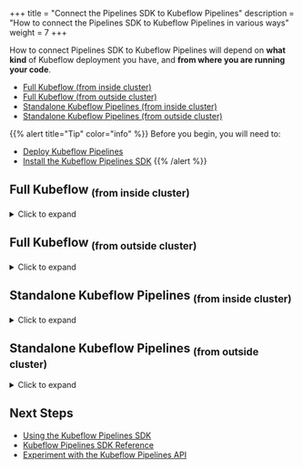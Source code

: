 +++
title = "Connect the Pipelines SDK to Kubeflow Pipelines"
description = "How to connect the Pipelines SDK to Kubeflow Pipelines in various ways"
weight = 7
+++

How to connect Pipelines SDK to Kubeflow Pipelines will depend on __what kind__ of Kubeflow deployment you have, and __from where you are running your code__.

* [Full Kubeflow (from inside cluster)](#full-kubeflow-subfrom-inside-clustersub)
* [Full Kubeflow (from outside cluster)](#full-kubeflow-subfrom-outside-clustersub)
* [Standalone Kubeflow Pipelines (from inside cluster)](#standalone-kubeflow-pipelines-subfrom-inside-clustersub)
* [Standalone Kubeflow Pipelines (from outside cluster)](#standalone-kubeflow-pipelines-subfrom-outside-clustersub)


{{% alert title="Tip" color="info" %}}
Before you begin, you will need to:
* [Deploy Kubeflow Pipelines](/docs/components/pipelines/legacy-v1/overview/)
* [Install the Kubeflow Pipelines SDK](/docs/components/pipelines/legacy-v1/sdk/install-sdk/)
{{% /alert %}}

## Full Kubeflow <sub>(from inside cluster)</sub>

<details>
<summary>Click to expand</summary>
<hr>

When running the Pipelines SDK inside a multi-user Kubeflow cluster, a [ServiceAccount token volume](https://kubernetes.io/docs/tasks/configure-pod-container/configure-service-account/#service-account-token-volume-projection) 
can be mounted to the Pod, the Kubeflow Pipelines SDK can use this token to authenticate itself with the Kubeflow Pipelines API.

The following code creates a `kfp.Client()` using a ServiceAccount token for authentication.

```python
import kfp

# the namespace in which you deployed Kubeflow Pipelines
namespace = "kubeflow"

# the KF_PIPELINES_SA_TOKEN_PATH environment variable is used when no `path` is set
# the default KF_PIPELINES_SA_TOKEN_PATH is /var/run/secrets/kubeflow/pipelines/token
credentials = kfp.auth.ServiceAccountTokenVolumeCredentials(path=None)

client = kfp.Client(host=f"http://ml-pipeline-ui.{namespace}", credentials=credentials)

print(client.list_experiments())
```

The following Pod demonstrates mounting a ServiceAccount token volume.

```yaml
apiVersion: v1
kind: Pod
metadata:
  name: access-kfp-example
spec:
  containers:
  - image: hello-world:latest
    name: hello-world
    env:
      - ## this environment variable is automatically read by `kfp.Client()`
        ## this is the default value, but we show it here for clarity
        name: KF_PIPELINES_SA_TOKEN_PATH
        value: /var/run/secrets/kubeflow/pipelines/token
    volumeMounts:
      - mountPath: /var/run/secrets/kubeflow/pipelines
        name: volume-kf-pipeline-token
        readOnly: true
  volumes:
    - name: volume-kf-pipeline-token
      projected:
        sources:
          - serviceAccountToken:
              path: token
              expirationSeconds: 7200
              ## defined by the `TOKEN_REVIEW_AUDIENCE` environment variable on the `ml-pipeline` deployment
              audience: pipelines.kubeflow.org      
```

You may use Kubeflow's [`PodDefaults`](https://github.com/kubeflow/kubeflow/tree/master/components/admission-webhook) to inject the required ServiceAccount token volume into your Pods:

```yaml
apiVersion: kubeflow.org/v1alpha1
kind: PodDefault
metadata:
  name: access-ml-pipeline
  namespace: "<YOUR_USER_PROFILE_NAMESPACE>"
spec:
  desc: Allow access to Kubeflow Pipelines
  selector:
    matchLabels:
      access-ml-pipeline: "true"
  env:
    - ## this environment variable is automatically read by `kfp.Client()`
      ## this is the default value, but we show it here for clarity
      name: KF_PIPELINES_SA_TOKEN_PATH
      value: /var/run/secrets/kubeflow/pipelines/token
  volumes:
    - name: volume-kf-pipeline-token
      projected:
        sources:
          - serviceAccountToken:
              path: token
              expirationSeconds: 7200
              ## defined by the `TOKEN_REVIEW_AUDIENCE` environment variable on the `ml-pipeline` deployment
              audience: pipelines.kubeflow.org      
  volumeMounts:
    - mountPath: /var/run/secrets/kubeflow/pipelines
      name: volume-kf-pipeline-token
      readOnly: true
```

{{% alert title="Tip" color="info" %}}
* `PodDefaults` are namespaced resources, so you need to create one inside __each__ of your Kubeflow `Profile` namespaces.
* The Notebook Spawner UI will be aware of any `PodDefaults` in the user's namespace (they are selectable under the "configurations" section).
{{% /alert %}}

### RBAC Authorization

The Kubeflow Pipelines API respects Kubernetes RBAC, and will check RoleBindings assigned to the ServiceAccount before allowing it to take Pipelines API actions.

For example, this RoleBinding allows Pods with the `default-editor` ServiceAccount in `namespace-2` to manage Kubeflow Pipelines in `namespace-1`:

```yaml
apiVersion: rbac.authorization.k8s.io/v1
kind: RoleBinding
metadata:
  name: allow-namespace-2-kubeflow-edit
  ## this RoleBinding is in `namespace-1`, because it grants access to `namespace-1`
  namespace: namespace-1
roleRef:
  apiGroup: rbac.authorization.k8s.io
  kind: ClusterRole
  name: kubeflow-edit
subjects:
  - kind: ServiceAccount
    name: default-editor
    ## the ServiceAccount lives in `namespace-2`
    namespace: namespace-2
```

{{% alert title="Tip" color="info" %}}
* Review the ClusterRole called [`aggregate-to-kubeflow-pipelines-edit`](https://github.com/kubeflow/pipelines/blob/efb96135033fc6e6e55078d33814c45a98566e68/manifests/kustomize/base/installs/multi-user/view-edit-cluster-roles.yaml#L36-L99) 
for a list of some important `pipelines.kubeflow.org` RBAC verbs.
* Kubeflow Notebooks pods run as the `default-editor` ServiceAccount by default, so the RoleBindings for `default-editor` apply to them
and give them access to submit pipelines in their own namespace.
{{% /alert %}}

</details>

## Full Kubeflow <sub>(from outside cluster)</sub>

<details>
<summary>Click to expand</summary>
<hr>

The process to authenticate the Pipelines SDK from outside the cluster in multi-user mode will vary by distribution:

* [Kubeflow on Google Cloud](/docs/distributions/gke/pipelines/authentication-sdk/#connecting-to-kubeflow-pipelines-in-a-full-kubeflow-deployment)
* [Kubeflow on AWS](/docs/distributions/aws/pipeline/#authenticate-kubeflow-pipeline-using-sdk-outside-cluster)
* [Kubeflow on Azure](https://awslabs.github.io/kubeflow-manifests/docs/component-guides/pipelines/)
* [Kubeflow on IBM Cloud](/docs/distributions/ibm/pipelines/#2-authenticating-multi-user-kubeflow-pipelines-with-the-sdk)

### Example for Dex

For the deployments that use [Dex](https://dexidp.io/) as their identity provider, this example demonstrates how to authenticate the Pipelines SDK from outside the cluster.

__Step 1:__ expose your `istio-ingressgateway` service locally (if your Kubeflow Istio gateway is not already exposed on a domain)

```bash
# `svc/istio-ingressgateway` may be called something else, or use different ports
kubectl port-forward --namespace istio-system svc/istio-ingressgateway 8080:80
```

__Step 2:__ this Python code defines a `get_istio_auth_session()` function that returns a session cookie by authenticating with dex

```python
import re
import requests
from urllib.parse import urlsplit

def get_istio_auth_session(url: str, username: str, password: str) -> dict:
    """
    Determine if the specified URL is secured by Dex and try to obtain a session cookie.
    WARNING: only Dex `staticPasswords` and `LDAP` authentication are currently supported
             (we default default to using `staticPasswords` if both are enabled)

    :param url: Kubeflow server URL, including protocol
    :param username: Dex `staticPasswords` or `LDAP` username
    :param password: Dex `staticPasswords` or `LDAP` password
    :return: auth session information
    """
    # define the default return object
    auth_session = {
        "endpoint_url": url,    # KF endpoint URL
        "redirect_url": None,   # KF redirect URL, if applicable
        "dex_login_url": None,  # Dex login URL (for POST of credentials)
        "is_secured": None,     # True if KF endpoint is secured
        "session_cookie": None  # Resulting session cookies in the form "key1=value1; key2=value2"
    }

    # use a persistent session (for cookies)
    with requests.Session() as s:

        ################
        # Determine if Endpoint is Secured
        ################
        resp = s.get(url, allow_redirects=True)
        if resp.status_code != 200:
            raise RuntimeError(
                f"HTTP status code '{resp.status_code}' for GET against: {url}"
            )

        auth_session["redirect_url"] = resp.url

        # if we were NOT redirected, then the endpoint is UNSECURED
        if len(resp.history) == 0:
            auth_session["is_secured"] = False
            return auth_session
        else:
            auth_session["is_secured"] = True

        ################
        # Get Dex Login URL
        ################
        redirect_url_obj = urlsplit(auth_session["redirect_url"])

        # if we are at `/auth?=xxxx` path, we need to select an auth type
        if re.search(r"/auth$", redirect_url_obj.path): 
            
            #######
            # TIP: choose the default auth type by including ONE of the following
            #######
            
            # OPTION 1: set "staticPasswords" as default auth type
            redirect_url_obj = redirect_url_obj._replace(
                path=re.sub(r"/auth$", "/auth/local", redirect_url_obj.path)
            )
            # OPTION 2: set "ldap" as default auth type 
            # redirect_url_obj = redirect_url_obj._replace(
            #     path=re.sub(r"/auth$", "/auth/ldap", redirect_url_obj.path)
            # )
            
        # if we are at `/auth/xxxx/login` path, then no further action is needed (we can use it for login POST)
        if re.search(r"/auth/.*/login$", redirect_url_obj.path):
            auth_session["dex_login_url"] = redirect_url_obj.geturl()

        # else, we need to be redirected to the actual login page
        else:
            # this GET should redirect us to the `/auth/xxxx/login` path
            resp = s.get(redirect_url_obj.geturl(), allow_redirects=True)
            if resp.status_code != 200:
                raise RuntimeError(
                    f"HTTP status code '{resp.status_code}' for GET against: {redirect_url_obj.geturl()}"
                )

            # set the login url
            auth_session["dex_login_url"] = resp.url

        ################
        # Attempt Dex Login
        ################
        resp = s.post(
            auth_session["dex_login_url"],
            data={"login": username, "password": password},
            allow_redirects=True
        )
        if len(resp.history) == 0:
            raise RuntimeError(
                f"Login credentials were probably invalid - "
                f"No redirect after POST to: {auth_session['dex_login_url']}"
            )

        # store the session cookies in a "key1=value1; key2=value2" string
        auth_session["session_cookie"] = "; ".join([f"{c.name}={c.value}" for c in s.cookies])

    return auth_session
```

__Step 3:__ this Python code uses the above `get_istio_auth_session()` function to create a `kfp.Client()`

```python
import kfp

KUBEFLOW_ENDPOINT = "http://localhost:8080"
KUBEFLOW_USERNAME = "user@example.com"
KUBEFLOW_PASSWORD = "12341234"

auth_session = get_istio_auth_session(
    url=KUBEFLOW_ENDPOINT,
    username=KUBEFLOW_USERNAME,
    password=KUBEFLOW_PASSWORD
)

client = kfp.Client(host=f"{KUBEFLOW_ENDPOINT}/pipeline", cookies=auth_session["session_cookie"])
print(client.list_experiments())
```

</details>

## Standalone Kubeflow Pipelines <sub>(from inside cluster)</sub>

<details>
<summary>Click to expand</summary>
<hr>

{{% alert title="Warning" color="warning" %}}
This information only applies to _Standalone Kubeflow Pipelines_.
{{% /alert %}}

When running inside the Kubernetes cluster, you may connect Pipelines SDK directly to the `ml-pipeline-ui` service via [cluster-internal service DNS resolution](https://kubernetes.io/docs/concepts/services-networking/service/#discovering-services).

{{% alert title="Tip" color="info" %}}
In [standalone deployments](/docs/components/pipelines/legacy-v1/installation/standalone-deployment/) of Kubeflow Pipelines, there is no authentication enforced on the `ml-pipeline-ui` service.
{{% /alert %}}

For example, when running in the __same namespace__ as Kubeflow:

```python
import kfp

client = kfp.Client(host="http://ml-pipeline-ui:80")

print(client.list_experiments())
```

For example, when running in a __different namespace__ to Kubeflow:

```python
import kfp

# the namespace in which you deployed Kubeflow Pipelines
namespace = "kubeflow" 

client = kfp.Client(host=f"http://ml-pipeline-ui.{namespace}")

print(client.list_experiments())
```

</details>

## Standalone Kubeflow Pipelines <sub>(from outside cluster)</sub>

<details>
<summary>Click to expand</summary>
<hr>

{{% alert title="Warning" color="warning" %}}
This information only applies to _Standalone Kubeflow Pipelines_.
{{% /alert %}}

When running outside the Kubernetes cluster, you may connect Pipelines SDK to the `ml-pipeline-ui` service by using [kubectl port-forwarding](https://kubernetes.io/docs/tasks/access-application-cluster/port-forward-access-application-cluster/).

{{% alert title="Tip" color="info" %}}
In [standalone deployments](/docs/components/pipelines/legacy-v1/installation/standalone-deployment/) of Kubeflow Pipelines, there is no authentication enforced on the `ml-pipeline-ui` service.
{{% /alert %}}

__Step 1:__ run the following command on your external system to initiate port-forwarding:

```bash
# change `--namespace` if you deployed Kubeflow Pipelines into a different namespace
kubectl port-forward --namespace kubeflow svc/ml-pipeline-ui 3000:80
```

__Step 2:__ the following code will create a `kfp.Client()` against your port-forwarded `ml-pipeline-ui` service:

```python
import kfp

client = kfp.Client(host="http://localhost:3000")

print(client.list_experiments())
```

</details>


## Next Steps

* [Using the Kubeflow Pipelines SDK](/docs/components/pipelines/legacy-v1/tutorials/sdk-examples/)
* [Kubeflow Pipelines SDK Reference](https://kubeflow-pipelines.readthedocs.io/en/stable/)
* [Experiment with the Kubeflow Pipelines API](/docs/components/pipelines/legacy-v1/tutorials/api-pipelines/)
